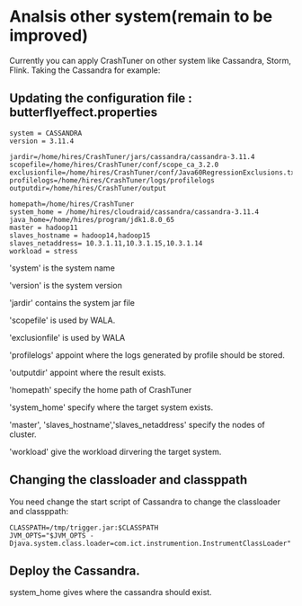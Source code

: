 # Analsis other system(remain to be improved)
Currently you can apply CrashTuner on other system like Cassandra, Storm, Flink.
Taking the Cassandra for example:
## Updating the configuration file : butterflyeffect.properties
```
system = CASSANDRA
version = 3.11.4

jardir=/home/hires/CrashTuner/jars/cassandra/cassandra-3.11.4
scopefile=/home/hires/CrashTuner/conf/scope_ca_3.2.0
exclusionfile=/home/hires/CrashTuner/conf/Java60RegressionExclusions.txt
profilelogs=/home/hires/CrashTuner/logs/profilelogs
outputdir=/home/hires/CrashTuner/output

homepath=/home/hires/CrashTuner
system_home = /home/hires/cloudraid/cassandra/cassandra-3.11.4
java_home=/home/hires/program/jdk1.8.0_65
master = hadoop11
slaves_hostname = hadoop14,hadoop15
slaves_netaddress= 10.3.1.11,10.3.1.15,10.3.1.14
workload = stress
```
'system' is the system name

'version' is the system version

'jardir' contains the system jar file

'scopefile' is used by WALA.

'exclusionfile' is used by WALA

'profilelogs' appoint where the logs generated by profile should be stored.

'outputdir' appoint where the result exists.

'homepath' specify the home path of CrashTuner

'system_home' specify where the target system exists.

'master', 'slaves_hostname','slaves_netaddress' specify the nodes of cluster.

'workload' give the workload dirvering the target system.

## Changing the classloader and classppath
You need change the start script of Cassandra to change the classloader and classppath:

```
CLASSPATH=/tmp/trigger.jar:$CLASSPATH
JVM_OPTS="$JVM_OPTS -Djava.system.class.loader=com.ict.instrumention.InstrumentClassLoader"
```

## Deploy the Cassandra.
system_home gives where the cassandra should exist.
